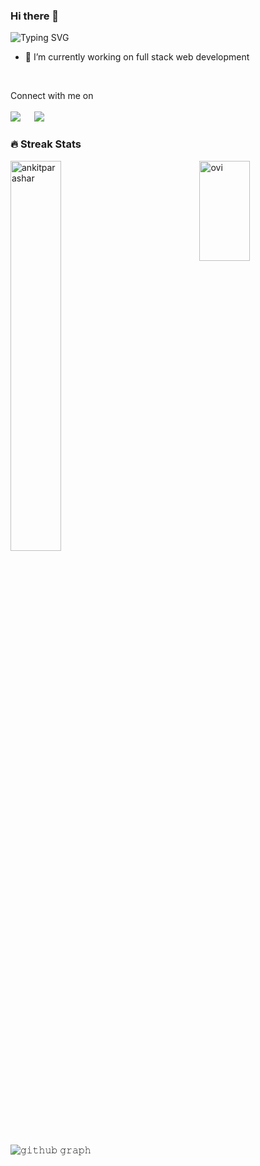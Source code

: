 


### Hi there 👋

![Typing SVG](https://readme-typing-svg.herokuapp.com?font=Architects+Daughter&color=FF007F&size=30&lines=I'm+Ankit+parashar)


- 🔭 I’m currently working on full stack web development
</br>
<p>Connect with me on
  <br>
<br>	  
<a target="_blank" href="https://www.linkedin.com/in/ankit-parashar-12171a1b2/"><img src="https://img.shields.io/badge/-LinkedIn-0077B5?style=for-the-badge&logo=Linkedin&logoColor=white"></img></a>
&emsp;
<a target="_blank" href="mailto:ankitparashar516@gmail.com"
><img src="https://img.shields.io/badge/-Gmail-D14836?style=for-the-badge&logo=Gmail&logoColor=white"></img></a>


<br>
</p>

### 🔥 Streak Stats

<div height="200px" width="100%"><img float="left" width="40%" src="https://github-readme-stats.vercel.app/api?username=ankitparashar785&theme=radical" alt="ankitparashar"/>
<img align="right" width="40%" height="160px" src="https://github-readme-stats.vercel.app/api/top-langs?username=ankitparashar785&show_icons=true&locale=en&layout=compact&theme=radical" alt="ovi" />
</div>




![𝚐𝚒𝚝𝚑𝚞𝚋 𝚐𝚛𝚊𝚙𝚑](https://activity-graph.herokuapp.com/graph?username=ankitparashar785&theme=radical&hide_border=true&area=true)

